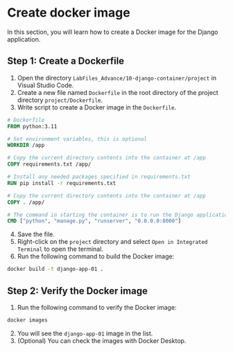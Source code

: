 
# Create docker image

In this section, you will learn how to create a Docker image for the Django application.

## Step 1: Create a Dockerfile

1. Open the directory `LabFiles_Advance/10-django-container/project` in Visual Studio Code.
2. Create a new file named `Dockerfile` in the root directory of the project directory `project/Dockerfile`.
3. Write script to create a Docker image in the `Dockerfile`.

```Dockerfile
# Dockerfile
FROM python:3.11

# Set environment variables, this is optional
WORKDIR /app

# Copy the current directory contents into the container at /app
COPY requirements.txt /app/

# Install any needed packages specified in requirements.txt
RUN pip install -r requirements.txt

# Copy the current directory contents into the container at /app
COPY . /app/

# The command in starting the container is to run the Django application at port 8000
CMD ["python", "manage.py", "runserver", "0.0.0.0:8000"]
```

4. Save the file.
5. Right-click on the `project` directory and select `Open in Integrated Terminal` to open the terminal.
6. Run the following command to build the Docker image:

```bash
docker build -t django-app-01 .
```

## Step 2: Verify the Docker image

1. Run the following command to verify the Docker image:

```bash
docker images
```

2. You will see the `django-app-01` image in the list.
3. (Optional) You can check the images with Docker Desktop.
